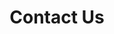 ---
title: Contact Us
bannerimg: /uploads/project-2-kiosk.jpg
contactformemail: 2703317c4345f4983c11a140f402ff61
mailingaddress: Friends of Churn Creek Protected Area Society Box 4144, Williams Lake, B.C. V2G 2V2. 
executivecontact:
  - role: President
    name: Peter Opie
    phone: 250-392-1440
    email: peter&skye@telus.net
  - role: Vice President
    name: Phyllis Webstad
    phone: 250-989-2222
    email: ttpmjack@hotmail.com
  - role: Treasurer
    name: Glen Davidson
    phone: 250-398-5809
    email: gcdavidson@shaw.ca
  - role: Secretary 
    name: Kristi Iverson
    phone: 250-396-7403
    email: iversonkristi@gmail.com
---